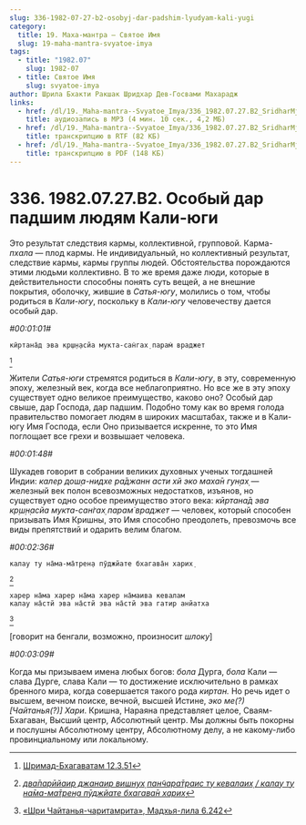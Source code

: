 ```yaml
---
slug: 336-1982-07-27-b2-osobyj-dar-padshim-lyudyam-kali-yugi
category:
  title: 19. Маха-мантра — Святое Имя
  slug: 19-maha-mantra-svyatoe-imya
tags:
  - title: "1982.07"
    slug: 1982-07
  - title: Святое Имя
    slug: svyatoe-imya
author: Шрила Бхакти Ракшак Шридхар Дев-Госвами Махарадж
links:
  - href: /dl/19._Maha-mantra--Svyatoe_Imya/336_1982.07.27.B2_SridharMj_Osobyj_dar_padshim_ljudjam_Kali-jugi.mp3
    title: аудиозапись в MP3 (4 мин. 10 сек., 4,2 МБ)
  - href: /dl/19._Maha-mantra--Svyatoe_Imya/336_1982.07.27.B2_SridharMj_Osobyj_dar_padshim_ljudjam_Kali-jugi.rtf
    title: транскрипцию в RTF (82 КБ)
  - href: /dl/19._Maha-mantra--Svyatoe_Imya/336_1982.07.27.B2_SridharMj_Osobyj_dar_padshim_ljudjam_Kali-jugi.pdf
    title: транскрипцию в PDF (148 КБ)
---
```


# 336. 1982.07.27.B2. Особый дар падшим людям Кали-юги

Это результат следствия кармы, коллективной, групповой. Карма-*пхала* — плод кармы. Не индивидуальный, но коллективный результат, следствие кармы, кармы группы людей. Обстоятельства порождаются этими людьми коллективно. В то же время даже люди, которые в действительности способны понять суть вещей, а не внешние покрытия, оболочку, жившие в *Сатья-югу*, молились о том, чтобы родиться в *Кали-югу*, поскольку в *Кали-югу* человечеству дается особый дар.

*#00:01:01#*

    кӣртана̄д эва кр̣ш̣н̣асйа мукта-сан̇гах̣ парам̇ враджет
[^_ftn1]

Жители *Сатья-юги* стремятся родиться в *Кали-югу*, в эту, современную эпоху, железный век, когда все неблагоприятно. Но все же в эту эпоху существует одно великое преимущество, каково оно? Особый дар свыше, дар Господа, дар падшим. Подобно тому как во время голода правительство помогает людям в широких масштабах, также и в Кали-югу Имя Господа, если Оно призывается искренне, то это Имя поглощает все грехи и возвышает человека.

*#00:01:48#*

Шукадев говорит в собрании великих духовных ученых тогдашней Индии: *калер дош̣а-нидхе ра̄джанн асти хй эко маха̄н гун̣ах̣* — железный век полон всевозможных недостатков, изъянов, но существует одно особое преимущество этого века: *кӣртана̄д эва кр̣ш̣н̣асйа мукта-сан̇гах̣ парам̇ враджет* — человек, который способен призывать Имя Кришны, это Имя способно преодолеть, превозмочь все виды препятствий и одарить велим благом.

*#00:02:36#*

    калау ту на̄ма-ма̄трен̣а пӯджйате бхагава̄н харих̣
[^_ftn2]

    харер на̄ма харер на̄ма харер на̄маива кевалам
    калау на̄стй эва на̄стй эва на̄стй эва гатир анйатха
[^_ftn3]

[говорит на бенгали, возможно, произносит *шлоку*]

*#00:03:09#*

Когда мы призываем имена любых богов: *бола* Дурга, *бола* Кали — слава Дурге, слава Кали — то достижение исключительно в рамках бренного мира, когда совершается такого рода *киртан.* Но речь идет о высшем, вечном поиске, вечной, высшей Истине, *эко ме(?) [Чайтанья(?)] Хари*. Кришна, Нараяна представляет целое, Сваям-Бхагаван, Высший центр, Абсолютный центр. Мы должны быть покорны и послушны Абсолютному центру, Абсолютному делу, а не какому-либо провинциальному или локальному.



[^_ftn1]: [Шримад-Бхагаватам 12.3.51](../notes/shrimad-bhagavatam/shrimad-bhagavatam-12-3-51.md)

[^_ftn2]: [*два̄парӣйаир джанаир вишн̣ух̣ пан̃чара̄траис ту кевалаих̣ / калау ту на̄ма-ма̄трен̣а пӯджйате бхагава̄н харих̣*](../notes/shloka/dvaparjojair-dzhanair-vishnuh-pancharatrais-tu.md)

[^_ftn3]: [«Шри Чайтанья-чаритамрита», Мадхья-лила 6.242](../notes/shri-chajtanya-charitamrita-madhya-lila/shri-chajtanya-charitamrita-madhya-lila-6-242.md)
